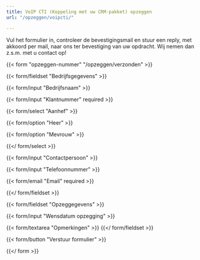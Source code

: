 ```yaml
---
title: VoIP CTI (Koppeling met uw CRM-pakket) opzeggen
url: "/opzeggen/voipcti/"

---
```

Vul het formulier in, controleer de bevestigingsmail en stuur een reply, met akkoord per mail, naar ons ter bevestiging van uw opdracht. Wij nemen dan z.s.m. met u contact op!

{{< form "opzeggen-nummer" "/opzeggen/verzonden" >}}

{{< form/fieldset "Bedrijfsgegevens" >}}

{{< form/input "Bedrijfsnaam" >}}

{{< form/input "Klantnummer" required >}}

{{< form/select "Aanhef" >}}

{{< form/option "Heer" >}}

{{< form/option "Mevrouw" >}}

{{</ form/select >}}

{{< form/input "Contactpersoon" >}}

{{< form/input "Telefoonnummer" >}}

{{< form/email "Email" required >}}

{{</ form/fieldset >}}


 {{< form/fieldset "Opzeggegevens" >}}

{{< form/input "Wensdatum opzegging" >}}

{{< form/textarea "Opmerkingen" >}}
 {{</ form/fieldset >}}

{{< form/button "Verstuur formulier" >}}

{{</ form >}}